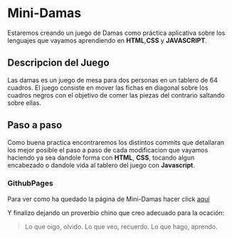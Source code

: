# Mini-Damas
Estaremos creando un juego de Damas como práctica aplicativa sobre los lenguajes que vayamos aprendiendo en **HTML**,**CSS** y **JAVASCRIPT**.

## Descripcion del Juego
Las damas es un juego de mesa para dos personas en un tablero de 64 cuadros.
El juego consiste en mover las fichas en diagonal sobre los cuadros negros con el objetivo de comer las piezas del contrario saltando sobre ellas.

## Paso a paso
Como buena practica encontraremos los distintos commits que detallaran los mejor posible el paso a paso de cada modificacion que vayamos haciendo ya sea dandole forma
con **HTML**, **CSS**, tocando algun encabezado o dandole vida al tablero del juego con **Javascript**.

### GithubPages 
Para ver como ha quedado la página de Mini-Damas hacer click [aquí](https://gonzalodecastro.github.io/Mini-Damas/)

Y finalizo dejando un proverbio chino que creo adecuado para la ocación:
> Lo que oigo, olvido.
> Lo que veo, recuerdo.
> Lo que hago, aprendo. 


